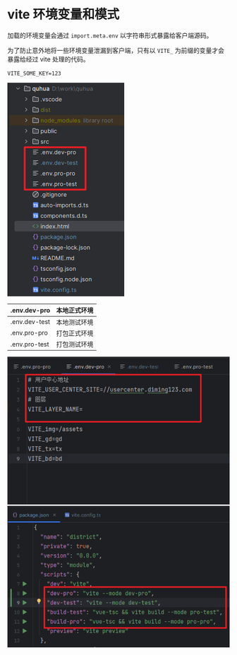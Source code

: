 # vite 环境变量和模式

加载的环境变量会通过 `import.meta.env` 以字符串形式暴露给客户端源码。

为了防止意外地将一些环境变量泄漏到客户端，只有以 `VITE_` 为前缀的变量才会暴露给经过 vite 处理的代码。

```
VITE_SOME_KEY=123
```

![image](../../images/01/01.png)

| .env.dev-pro  | 本地正式环境 |
| ------------- | ------------ |
| .env.dev-test | 本地测试环境 |
| .env.pro-pro  | 打包正式环境 |
| .env.pro-test | 打包测试环境 |

![image](../../images/01/02.png)![image](../../images/01/03.png)
